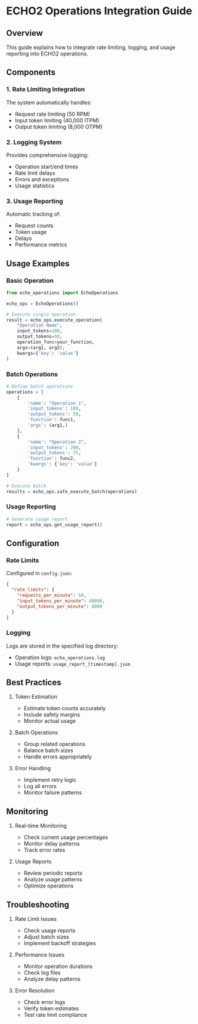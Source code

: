 # ECHO2 Operations Integration Guide

## Overview
This guide explains how to integrate rate limiting, logging, and usage reporting into ECHO2 operations.

## Components

### 1. Rate Limiting Integration
The system automatically handles:
- Request rate limiting (50 RPM)
- Input token limiting (40,000 ITPM)
- Output token limiting (8,000 OTPM)

### 2. Logging System
Provides comprehensive logging:
- Operation start/end times
- Rate limit delays
- Errors and exceptions
- Usage statistics

### 3. Usage Reporting
Automatic tracking of:
- Request counts
- Token usage
- Delays
- Performance metrics

## Usage Examples

### Basic Operation
```python
from echo_operations import EchoOperations

echo_ops = EchoOperations()

# Execute single operation
result = echo_ops.execute_operation(
    "Operation Name",
    input_tokens=100,
    output_tokens=50,
    operation_func=your_function,
    args=(arg1, arg2),
    kwargs={'key': 'value'}
)
```

### Batch Operations
```python
# Define batch operations
operations = [
    {
        'name': "Operation 1",
        'input_tokens': 100,
        'output_tokens': 50,
        'function': func1,
        'args': (arg1,)
    },
    {
        'name': "Operation 2",
        'input_tokens': 200,
        'output_tokens': 75,
        'function': func2,
        'kwargs': {'key': 'value'}
    }
]

# Execute batch
results = echo_ops.safe_execute_batch(operations)
```

### Usage Reporting
```python
# Generate usage report
report = echo_ops.get_usage_report()
```

## Configuration

### Rate Limits
Configured in `config.json`:
```json
{
  "rate_limits": {
    "requests_per_minute": 50,
    "input_tokens_per_minute": 40000,
    "output_tokens_per_minute": 8000
  }
}
```

### Logging
Logs are stored in the specified log directory:
- Operation logs: `echo_operations.log`
- Usage reports: `usage_report_[timestamp].json`

## Best Practices

1. Token Estimation
   - Estimate token counts accurately
   - Include safety margins
   - Monitor actual usage

2. Batch Operations
   - Group related operations
   - Balance batch sizes
   - Handle errors appropriately

3. Error Handling
   - Implement retry logic
   - Log all errors
   - Monitor failure patterns

## Monitoring

1. Real-time Monitoring
   - Check current usage percentages
   - Monitor delay patterns
   - Track error rates

2. Usage Reports
   - Review periodic reports
   - Analyze usage patterns
   - Optimize operations

## Troubleshooting

1. Rate Limit Issues
   - Check usage reports
   - Adjust batch sizes
   - Implement backoff strategies

2. Performance Issues
   - Monitor operation durations
   - Check log files
   - Analyze delay patterns

3. Error Resolution
   - Check error logs
   - Verify token estimates
   - Test rate limit compliance